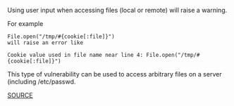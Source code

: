 Using user input when accessing files (local or remote) will raise a warning.

For example

    File.open("/tmp/#{cookie[:file]}")
    will raise an error like

    Cookie value used in file name near line 4: File.open("/tmp/#{cookie[:file]}")

This type of vulnerability can be used to access arbitrary files on a server (including /etc/passwd.

[SOURCE](http://brakemanscanner.org/docs/warning_types/file_access/)